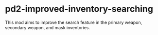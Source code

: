 # pd2-improved-inventory-searching
This mod aims to improve the search feature in the primary weapon, secondary weapon, and mask inventories.
